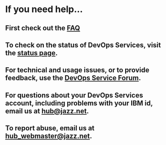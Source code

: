# If you need help...

##    First check out the [FAQ](/help/faq)

## To check on the status of DevOps Services, visit the [status page](https://status.hub.jazz.net/).

## For technical and usage issues, or to provide feedback, use the [DevOps Service Forum](https://developer.ibm.com/answers/smart-spaces/13/devops-services.html).

##    For questions about your DevOps Services account, including problems with your IBM id, email us at [hub@jazz.net](mailto:hub@jazz.net).

##   To report abuse, email us at [hub_webmaster@jazz.net](mailto:hub_webmaster@jazz.net).


